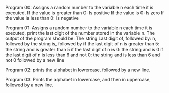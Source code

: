 Program 00: Assigns a random number to the variable n each time it is executed,
		If the value is greater than 0: Is positive
		If the value is 0: Is zero
		If the value is less than 0: Is negative


Program 01: Assigns a random number to the variable n each time it is executed,
	    print the last digit of the number stored in the variable n.
The output of the program should be:
The string Last digit of, followed by:
	n, followed by
		the string is, followed by
			if the last digit of n is greater than 5: the string and is greater than 5
			if the last digit of n is 0: the string and is 0
			if the last digit of n is less than 6 and not 0: the string and is less than 6 and not 0
			followed by a new line

Program 02: prints the alphabet in lowercase, followed by a new line.

Program 03: Prints the alphabet in lowercase, and then in uppercase, followed by a new line.
